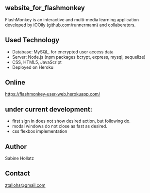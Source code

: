 ## website_for_flashmonkey
FlashMonkey is an interactive and multi-media learning application developed by iOOily (github.com/runnermann) and collaberators.

## Used Technology
* Database: MySQL, for encrypted user access data
* Server: Node.js (npm packages bcrypt, express, mysql, sequelize)
* CSS, HTML5, JavaScript
* Deployed on Heroku

## Online
https://flashmonkey-user-web.herokuapp.com/

## under current development:
* first sign in does not show desired action, but following do.
* modal windows do not  close as fast as desired.
* css flexbox implementation

## Author
Sabine Hollatz

## Contact
ztallohs@gmail.com
